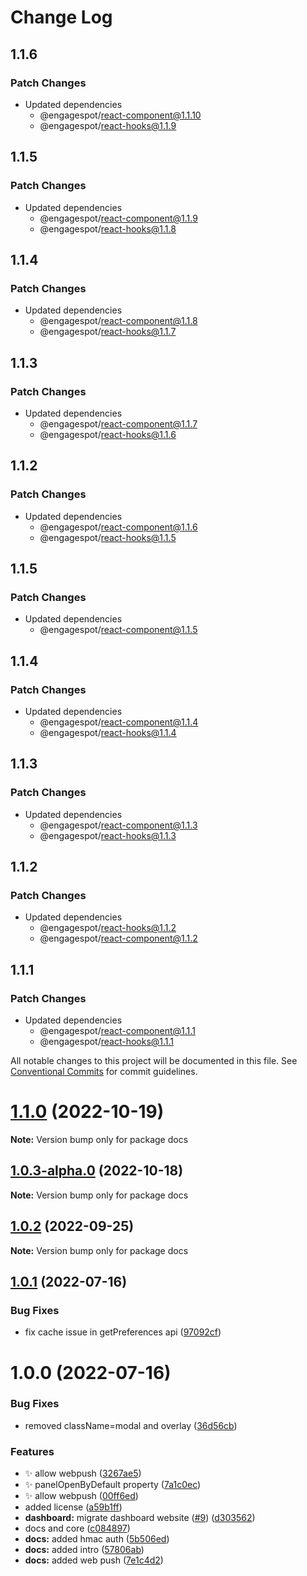 # Change Log

## 1.1.6

### Patch Changes

- Updated dependencies
  - @engagespot/react-component@1.1.10
  - @engagespot/react-hooks@1.1.9

## 1.1.5

### Patch Changes

- Updated dependencies
  - @engagespot/react-component@1.1.9
  - @engagespot/react-hooks@1.1.8

## 1.1.4

### Patch Changes

- Updated dependencies
  - @engagespot/react-component@1.1.8
  - @engagespot/react-hooks@1.1.7

## 1.1.3

### Patch Changes

- Updated dependencies
  - @engagespot/react-component@1.1.7
  - @engagespot/react-hooks@1.1.6

## 1.1.2

### Patch Changes

- Updated dependencies
  - @engagespot/react-component@1.1.6
  - @engagespot/react-hooks@1.1.5

## 1.1.5

### Patch Changes

- Updated dependencies
  - @engagespot/react-component@1.1.5

## 1.1.4

### Patch Changes

- Updated dependencies
  - @engagespot/react-component@1.1.4
  - @engagespot/react-hooks@1.1.4

## 1.1.3

### Patch Changes

- Updated dependencies
  - @engagespot/react-component@1.1.3
  - @engagespot/react-hooks@1.1.3

## 1.1.2

### Patch Changes

- Updated dependencies
  - @engagespot/react-hooks@1.1.2
  - @engagespot/react-component@1.1.2

## 1.1.1

### Patch Changes

- Updated dependencies
  - @engagespot/react-component@1.1.1
  - @engagespot/react-hooks@1.1.1

All notable changes to this project will be documented in this file.
See [Conventional Commits](https://conventionalcommits.org) for commit guidelines.

# [1.1.0](https://github.com/Engagespot/engagespot/compare/v1.0.3-alpha.0...v1.1.0) (2022-10-19)

**Note:** Version bump only for package docs

## [1.0.3-alpha.0](https://github.com/Engagespot/engagespot/compare/v1.0.2...v1.0.3-alpha.0) (2022-10-18)

**Note:** Version bump only for package docs

## [1.0.2](https://github.com/Engagespot/engagespot/compare/v1.0.1...v1.0.2) (2022-09-25)

**Note:** Version bump only for package docs

## [1.0.1](https://github.com/Engagespot/engagespot/compare/v1.0.0...v1.0.1) (2022-07-16)

### Bug Fixes

- fix cache issue in getPreferences api ([97092cf](https://github.com/Engagespot/engagespot/commit/97092cf353bfe7cb78655435fb75d3e2d811ac68))

# 1.0.0 (2022-07-16)

### Bug Fixes

- removed className=modal and overlay ([36d56cb](https://github.com/Engagespot/engagespot/commit/36d56cbb97ff7da7e66d19f05ebb6cdbddef0204))

### Features

- :sparkles: allow webpush ([3267ae5](https://github.com/Engagespot/engagespot/commit/3267ae547dcc55e8e83b7a67dedad0dc3a219879))
- :sparkles: panelOpenByDefault property ([7a1c0ec](https://github.com/Engagespot/engagespot/commit/7a1c0ec563a9797493c0c00e0acad0d875d4f0c8))
- ✨ allow webpush ([00ff6ed](https://github.com/Engagespot/engagespot/commit/00ff6ed47d96e53e4f04c92d568ab9ab882d46e7))
- added license ([a59b1ff](https://github.com/Engagespot/engagespot/commit/a59b1ff0180d4ca6b8a3ea5d50db9400bd9ef252))
- **dashboard:** migrate dashboard website ([#9](https://github.com/Engagespot/engagespot/issues/9)) ([d303562](https://github.com/Engagespot/engagespot/commit/d303562233ab520fd4ba272338b929681b364494))
- docs and core ([c084897](https://github.com/Engagespot/engagespot/commit/c084897b74ed81afd7ebd2b38d5ae725c1599875))
- **docs:** added hmac auth ([5b506ed](https://github.com/Engagespot/engagespot/commit/5b506ed636f94fae5fc05cbbb38f8c1b18470131))
- **docs:** added intro ([57806ab](https://github.com/Engagespot/engagespot/commit/57806ab99f5cbd80c08e7d6aaadfd94bc5c82690))
- **docs:** added web push ([7e1c4d2](https://github.com/Engagespot/engagespot/commit/7e1c4d245bad1c704e27bba1e6bab7d5b61f3003))
